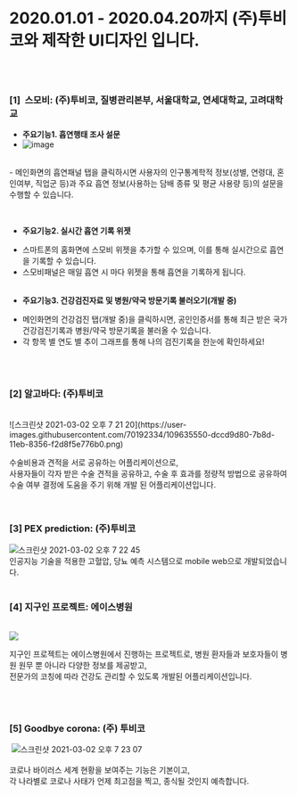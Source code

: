 # 2020.01.01 - 2020.04.20까지 (주)투비코와 제작한 UI디자인 입니다.
<br/><br/>
### [1]  스모비: (주)투비코, 질병관리본부, 서울대학교, 연세대학교, 고려대학교

 
* **주요기능1. 흡연행태 조사 설문**
* ![image](https://user-images.githubusercontent.com/70192334/109634245-5cf30380-7b8c-11eb-9b8a-c35809c6bd4a.png)
 <br/>
- 메인화면의 흡연패널 탭을 클릭하시면 사용자의 인구통계학적 정보(성별, 연령대, 혼인여부, 직업군 등)과 주요 흡연 정보(사용하는 담배 종류 및 평균 사용량 등)의 설문을 수행할 수 있습니다. 

 
 <br/>
* **주요기능2. 실시간 흡연 기록 위젯**
 
- 스마트폰의 홈화면에 스모비 위젯을 추가할 수 있으며, 이를 통해 실시간으로 흡연을 기록할 수 있습니다. 
- 스모비패널은 매일 흡연 시 마다 위젯을 통해 흡연을 기록하게 됩니다.
 <br/>
 
* **주요기능3. 건강검진자료 및 병원/약국 방문기록 불러오기(개발 중)**
 
- 메인화면의 건강검진 탭(개발 중)을 클릭하시면, 공인인증서를 통해 최근 받은 국가건강검진기록과 병원/약국 방문기록을 불러올 수 있습니다.
- 각 항목 별 연도 별 추이 그래프를 통해 나의 검진기록을 한눈에 확인하세요!
 <br/>
 <br/>
 
### [2] 알고바다: (주)투비코
<br/>
![스크린샷 2021-03-02 오후 7 21 20](https://user-images.githubusercontent.com/70192334/109635550-dccd9d80-7b8d-11eb-8356-f2d8f5e776b0.png)

<br/>
   
수술비용과 견적을 서로 공유하는 어플리케이션으로,<br/>
사용자들이 각자 받은 수술 견적을 공유하고, 수술 후 효과를 정량적 방법으로 공유하여 <br/>
수술 여부 결정에 도움을 주기 위해 개발 된 어플리케이션입니다. <br/>
 
<br/>
 <br/>
### [3] PEX prediction: (주)투비코
![스크린샷 2021-03-02 오후 7 22 45](https://user-images.githubusercontent.com/70192334/109634581-c07d3100-7b8c-11eb-84b6-8bc49d46a2ec.png)
<br/>
인공지능 기술을 적용한 고혈압, 당뇨 예측 시스템으로 mobile web으로 개발되었습니다.
 
 <br/>
 <br/>
### [4] 지구인 프로젝트: 에이스병원
<br/>
<img src="https://user-images.githubusercontent.com/70192334/109634621-cb37c600-7b8c-11eb-8777-02787407e024.png"/>
<br/>
 
지구인 프로젝트는 에이스병원에서 진행하는 프로젝트로, 병원 환자들과 보호자들이 병원 원무 뿐 아니라 다양한 정보를 제공받고, <br/>
전문가의 코칭에 따라 건강도 관리할 수 있도록 개발된 어플리케이션입니다.
 
 
<br/>
 <br/>
### [5] Goodbye corona: (주) 투비코
 ![스크린샷 2021-03-02 오후 7 23 07](https://user-images.githubusercontent.com/70192334/109634634-cf63e380-7b8c-11eb-8b86-80406de9a40a.png)
<br/><br/>
코로나 바이러스 세계 현황을 보여주는 기능은 기본이고, <br/>
각 나라별로 코로나 사태가 언제 최고점을 찍고, 종식될 것인지 예측합니다.
<br/><br/>
